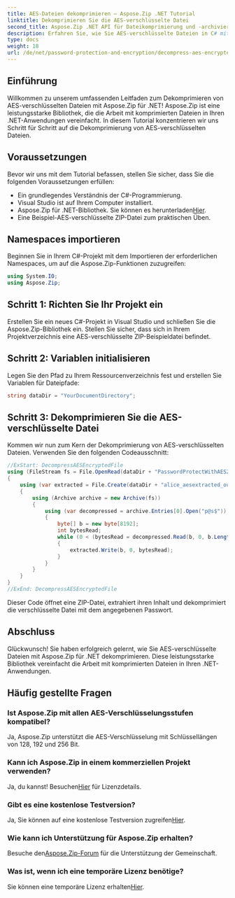 ```yaml
---
title: AES-Dateien dekomprimieren – Aspose.Zip .NET Tutorial
linktitle: Dekomprimieren Sie die AES-verschlüsselte Datei
second_title: Aspose.Zip .NET API für Dateikomprimierung und -archivierung
description: Erfahren Sie, wie Sie AES-verschlüsselte Dateien in C# mit Aspose.Zip für .NET dekomprimieren. Befolgen Sie unsere Schritt-für-Schritt-Anleitung für eine effiziente Dateiverwaltung.
type: docs
weight: 18
url: /de/net/password-protection-and-encryption/decompress-aes-encrypted-file/
---
```


## Einführung

Willkommen zu unserem umfassenden Leitfaden zum Dekomprimieren von AES-verschlüsselten Dateien mit Aspose.Zip für .NET! Aspose.Zip ist eine leistungsstarke Bibliothek, die die Arbeit mit komprimierten Dateien in Ihren .NET-Anwendungen vereinfacht. In diesem Tutorial konzentrieren wir uns Schritt für Schritt auf die Dekomprimierung von AES-verschlüsselten Dateien.

## Voraussetzungen

Bevor wir uns mit dem Tutorial befassen, stellen Sie sicher, dass Sie die folgenden Voraussetzungen erfüllen:

- Ein grundlegendes Verständnis der C#-Programmierung.
- Visual Studio ist auf Ihrem Computer installiert.
-  Aspose.Zip für .NET-Bibliothek. Sie können es herunterladen[Hier](https://releases.aspose.com/zip/net/).
- Eine Beispiel-AES-verschlüsselte ZIP-Datei zum praktischen Üben.

## Namespaces importieren

Beginnen Sie in Ihrem C#-Projekt mit dem Importieren der erforderlichen Namespaces, um auf die Aspose.Zip-Funktionen zuzugreifen:

```csharp
using System.IO;
using Aspose.Zip;
```

## Schritt 1: Richten Sie Ihr Projekt ein

Erstellen Sie ein neues C#-Projekt in Visual Studio und schließen Sie die Aspose.Zip-Bibliothek ein. Stellen Sie sicher, dass sich in Ihrem Projektverzeichnis eine AES-verschlüsselte ZIP-Beispieldatei befindet.

## Schritt 2: Variablen initialisieren

Legen Sie den Pfad zu Ihrem Ressourcenverzeichnis fest und erstellen Sie Variablen für Dateipfade:

```csharp
string dataDir = "YourDocumentDirectory";
```

## Schritt 3: Dekomprimieren Sie die AES-verschlüsselte Datei

Kommen wir nun zum Kern der Dekomprimierung von AES-verschlüsselten Dateien. Verwenden Sie den folgenden Codeausschnitt:

```csharp
//ExStart: DecompressAESEncryptedFile
using (FileStream fs = File.OpenRead(dataDir + "PasswordProtectWithAES256_out.zip"))
{
    using (var extracted = File.Create(dataDir + "alice_aesextracted_out.txt"))
    {
        using (Archive archive = new Archive(fs))
        {
            using (var decompressed = archive.Entries[0].Open("p@s$"))
            {
                byte[] b = new byte[8192];
                int bytesRead;
                while (0 < (bytesRead = decompressed.Read(b, 0, b.Length)))
                {
                    extracted.Write(b, 0, bytesRead);
                }
            }
        }
    }
}
//ExEnd: DecompressAESEncryptedFile
```

Dieser Code öffnet eine ZIP-Datei, extrahiert ihren Inhalt und dekomprimiert die verschlüsselte Datei mit dem angegebenen Passwort.

## Abschluss

Glückwunsch! Sie haben erfolgreich gelernt, wie Sie AES-verschlüsselte Dateien mit Aspose.Zip für .NET dekomprimieren. Diese leistungsstarke Bibliothek vereinfacht die Arbeit mit komprimierten Dateien in Ihren .NET-Anwendungen.

## Häufig gestellte Fragen

### Ist Aspose.Zip mit allen AES-Verschlüsselungsstufen kompatibel?
Ja, Aspose.Zip unterstützt die AES-Verschlüsselung mit Schlüssellängen von 128, 192 und 256 Bit.

### Kann ich Aspose.Zip in einem kommerziellen Projekt verwenden?
 Ja, du kannst! Besuchen[Hier](https://purchase.aspose.com/buy) für Lizenzdetails.

### Gibt es eine kostenlose Testversion?
 Ja, Sie können auf eine kostenlose Testversion zugreifen[Hier](https://releases.aspose.com/).

### Wie kann ich Unterstützung für Aspose.Zip erhalten?
 Besuche den[Aspose.Zip-Forum](https://forum.aspose.com/c/zip/37) für die Unterstützung der Gemeinschaft.

### Was ist, wenn ich eine temporäre Lizenz benötige?
 Sie können eine temporäre Lizenz erhalten[Hier](https://purchase.aspose.com/temporary-license/).

